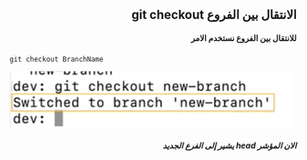 ## <div dir = rtl >   الانتقال بين الفروع git checkout </dir > 

#### <div dir = rtl >   للانتقال بين الفروع نستخدم الامر  </dir >

<div dir="ltr" align="left">

`git checkout BranchName` 
</div>

![alt text](move.jpg)

##### <div dir = rtl >  الان المؤشر head يشير إلى الفرع الجديد  </dir > 
